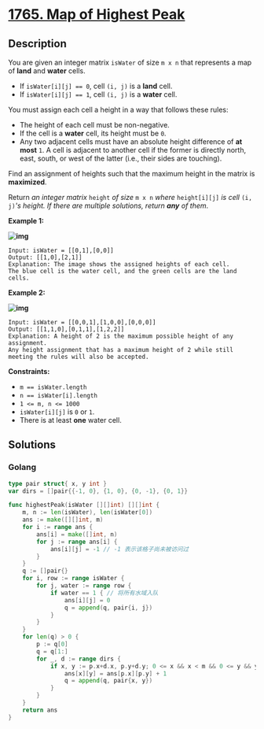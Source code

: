 # [1765. Map of Highest Peak](https://leetcode-cn.com/problems/map-of-highest-peak/)



## Description


You are given an integer matrix `isWater` of size `m x n` that represents a map of **land** and **water** cells.

- If `isWater[i][j] == 0`, cell `(i, j)` is a **land** cell.
- If `isWater[i][j] == 1`, cell `(i, j)` is a **water** cell.

You must assign each cell a height in a way that follows these rules:

- The height of each cell must be non-negative.
- If the cell is a **water** cell, its height must be `0`.
- Any two adjacent cells must have an absolute height difference of **at most** `1`. A cell is adjacent to another cell if the former is directly north, east, south, or west of the latter (i.e., their sides are touching).

Find an assignment of heights such that the maximum height in the matrix is **maximized**.

Return *an integer matrix* `height` *of size* `m x n` *where* `height[i][j]` *is cell* `(i, j)`*'s height. If there are multiple solutions, return **any** of them*.

 

**Example 1:**

**![img](https://assets.leetcode.com/uploads/2021/01/10/screenshot-2021-01-11-at-82045-am.png)**

```
Input: isWater = [[0,1],[0,0]]
Output: [[1,0],[2,1]]
Explanation: The image shows the assigned heights of each cell.
The blue cell is the water cell, and the green cells are the land cells.
```

**Example 2:**

**![img](https://assets.leetcode.com/uploads/2021/01/10/screenshot-2021-01-11-at-82050-am.png)**

```
Input: isWater = [[0,0,1],[1,0,0],[0,0,0]]
Output: [[1,1,0],[0,1,1],[1,2,2]]
Explanation: A height of 2 is the maximum possible height of any assignment.
Any height assignment that has a maximum height of 2 while still meeting the rules will also be accepted.
```

 

**Constraints:**

- `m == isWater.length`
- `n == isWater[i].length`
- `1 <= m, n <= 1000`
- `isWater[i][j]` is `0` or `1`.
- There is at least **one** water cell.







## Solutions

<!-- tabs:start -->

### **Golang**

````go
type pair struct{ x, y int }
var dirs = []pair{{-1, 0}, {1, 0}, {0, -1}, {0, 1}}

func highestPeak(isWater [][]int) [][]int {
    m, n := len(isWater), len(isWater[0])
    ans := make([][]int, m)
    for i := range ans {
        ans[i] = make([]int, n)
        for j := range ans[i] {
            ans[i][j] = -1 // -1 表示该格子尚未被访问过
        }
    }
    q := []pair{}
    for i, row := range isWater {
        for j, water := range row {
            if water == 1 { // 将所有水域入队
                ans[i][j] = 0
                q = append(q, pair{i, j})
            }
        }
    }
    for len(q) > 0 {
        p := q[0]
        q = q[1:]
        for _, d := range dirs {
            if x, y := p.x+d.x, p.y+d.y; 0 <= x && x < m && 0 <= y && y < n && ans[x][y] == -1 {
                ans[x][y] = ans[p.x][p.y] + 1
                q = append(q, pair{x, y})
            }
        }
    }
    return ans
}
````

<!-- tabs:end -->